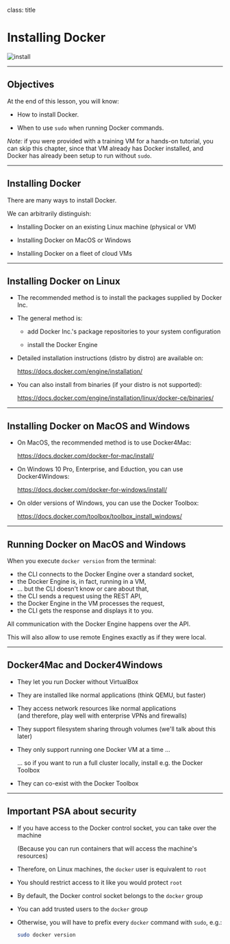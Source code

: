 
class: title

# Installing Docker


![install](images/install.jpg)

---

## Objectives

At the end of this lesson, you will know:

* How to install Docker.

* When to use `sudo` when running Docker commands.

*Note:* if you were provided with a training VM for a hands-on
tutorial, you can skip this chapter, since that VM already
has Docker installed, and Docker has already been setup to run
without `sudo`.

---

## Installing Docker

There are many ways to install Docker.

We can arbitrarily distinguish:

* Installing Docker on an existing Linux machine (physical or VM)

* Installing Docker on MacOS or Windows

* Installing Docker on a fleet of cloud VMs

---

## Installing Docker on Linux

* The recommended method is to install the packages supplied by Docker Inc.

* The general method is:

  - add Docker Inc.'s package repositories to your system configuration

  - install the Docker Engine

* Detailed installation instructions (distro by distro) are available on:

  https://docs.docker.com/engine/installation/

* You can also install from binaries (if your distro is not supported):

  https://docs.docker.com/engine/installation/linux/docker-ce/binaries/

---

## Installing Docker on MacOS and Windows

* On MacOS, the recommended method is to use Docker4Mac:

  https://docs.docker.com/docker-for-mac/install/

* On Windows 10 Pro, Enterprise, and Eduction, you can use Docker4Windows:

  https://docs.docker.com/docker-for-windows/install/

* On older versions of Windows, you can use the Docker Toolbox:

  https://docs.docker.com/toolbox/toolbox_install_windows/

---

## Running Docker on MacOS and Windows

When you execute `docker version` from the terminal:

* the CLI connects to the Docker Engine over a standard socket,
* the Docker Engine is, in fact, running in a VM,
* ... but the CLI doesn't know or care about that,
* the CLI sends a request using the REST API,
* the Docker Engine in the VM processes the request,
* the CLI gets the response and displays it to you.

All communication with the Docker Engine happens over the API.

This will also allow to use remote Engines exactly as if they were local.

---

## Docker4Mac and Docker4Windows

* They let you run Docker without VirtualBox

* They are installed like normal applications (think QEMU, but faster)

* They access network resources like normal applications
  <br/>(and therefore, play well with enterprise VPNs and firewalls)

* They support filesystem sharing through volumes (we'll talk about this later)

* They only support running one Docker VM at a time ...

  ... so if you want to run a full cluster locally, install e.g. the Docker Toolbox

* They can co-exist with the Docker Toolbox

---

## Important PSA about security

* If you have access to the Docker control socket, you can take over the machine

  (Because you can run containers that will access the machine's resources)

* Therefore, on Linux machines, the `docker` user is equivalent to `root`

* You should restrict access to it like you would protect `root`

* By default, the Docker control socket belongs to the `docker` group

* You can add trusted users to the `docker` group

* Otherwise, you will have to prefix every `docker` command with `sudo`, e.g.:

  ```bash
  sudo docker version
  ```
